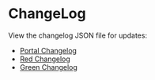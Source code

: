 # ChangeLog

View the changelog JSON file for updates:

-   [Portal Changelog](//github.com/SudoDotDog/Brontosaurus/blob/master/release/portal.json)
-   [Red Changelog](//github.com/SudoDotDog/Brontosaurus/blob/master/release/red.json)
-   [Green Changelog](//github.com/SudoDotDog/Brontosaurus/blob/master/release/green.json)
